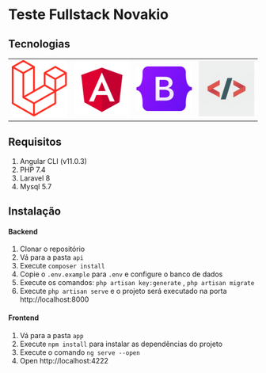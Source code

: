 # Teste Fullstack Novakio

## Tecnologias
<table>
    <tr>
        <td>
            <a href="https://laravel.com/docs/8.x"><img src="icons/laravel.png" /></a>
        </td>
        <td>
            <a href="https://v11.angular.io/docs"><img src="icons/angular.png" /></a>
        </td>
        <td>
            <a href="https://getbootstrap.com/docs/5.2/getting-started/introduction/"><img src="icons/bootstrap.png" /></a>
        </td>
        <td>
            <img src="icons/code.png" />
        </td>
    </tr>
</table> 


## Requisitos
1. Angular CLI (v11.0.3)
2. PHP 7.4
3. Laravel 8
4. Mysql 5.7




## Instalação

#### Backend
1. Clonar o repositório
2. Vá para a pasta `api`
3. Execute `composer install`
4. Copie o `.env.example` para `.env` e configure o banco  de dados
5. Execute os comandos: `php artisan key:generate` , `php artisan migrate`
6. Execute `php artisan serve` e o projeto será executado na porta http://localhost:8000

#### Frontend
1. Vá para a pasta `app`
2. Execute `npm install` para instalar as dependências do projeto
3. Execute o comando `ng serve --open`
5. Open http://localhost:4222




